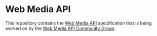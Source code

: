 # Web Media API

This repository contains the [Web Media API](https://w3c.github.io/webmediaapi/) specification that is being worked on by the [Web Media API Community Group](https://www.w3.org/community/webmediaapi).
